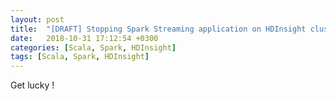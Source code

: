 ```yaml
---
layout: post
title:  "[DRAFT] Stopping Spark Streaming application on HDInsight cluster"
date:   2018-10-31 17:12:54 +0300
categories: [Scala, Spark, HDInsight]
tags: [Scala, Spark, HDInsight]
---
```



Get lucky !